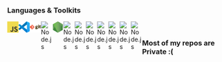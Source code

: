 ### Languages & Toolkits

<img align="left" alt="JavaScript" width="26px" src="https://raw.githubusercontent.com/github/explore/80688e429a7d4ef2fca1e82350fe8e3517d3494d/topics/javascript/javascript.png" style="max-width: 100%;"> <img align="left" alt="Visual Studio Code" width="26px" src="https://raw.githubusercontent.com/github/explore/80688e429a7d4ef2fca1e82350fe8e3517d3494d/topics/visual-studio-code/visual-studio-code.png" style="max-width: 100%;"> <img align="left" alt="Git" width="26px" src="https://raw.githubusercontent.com/github/explore/80688e429a7d4ef2fca1e82350fe8e3517d3494d/topics/git/git.png" style="max-width: 100%;"> <img align="left" alt="Node.js" width="26px" src="https://cdn-icons-png.flaticon.com/512/226/226777.png" style="max-width: 100%;"> <img align="left" alt="Node.js" width="26px" src="https://raw.githubusercontent.com/github/explore/80688e429a7d4ef2fca1e82350fe8e3517d3494d/topics/nodejs/nodejs.png" style="max-width: 100%;"> <img align="left" alt="Node.js" width="26px" src="https://www.kindpng.com/picc/m/405-4057025_getbukkit-logo-bukkit-logo-hd-png-download.png" style="max-width: 100%;"> <img align="left" alt="Node.js" width="26px" src="https://upload.wikimedia.org/wikipedia/commons/thumb/c/c3/Python-logo-notext.svg/768px-Python-logo-notext.svg.png" style="max-width: 100%;"> 
<img align="left" alt="Node.js" width="26px" src="https://www.pngitem.com/pimgs/m/241-2413401_anaconda-python-icon-hd-png-download.png" style="max-width: 100%;">
<img align="left" alt="Node.js" width="26px" src="https://i2.wp.com/zappysys.com/blog/wp-content/uploads/2018/06/tableau-integration-logo.png?fit=376%2C376&amp;ssl=1" style="max-width: 100%;">
<img align="left" alt="Node.js" width="26px" src="https://raw.githubusercontent.com/d3/d3-logo/master/d3.png" style="max-width: 100%;">
<img align="left" alt="Node.js" width="26px" src="https://www.solve100.com/wp-content/uploads/2018/10/kisspng-qlik-business-intelligence-software-dashboard-logo-5ae077243192b0.0334082715246600042031.jpg" style="max-width: 100%;">
<img align="left" alt="Node.js" width="26px" src="https://img.stackshare.io/service/1651/ma2jqJKH_400x400.png" style="max-width: 100%;">

<br />

### Most of my repos are Private :(
